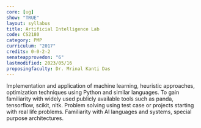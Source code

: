 ```yaml
---
core: [ug]
show: "TRUE"
layout: syllabus
title: Artificial Intelligence Lab
code: CS2180
category: PMP
curriculum: "2017"
credits: 0-0-2-2
senateapprovedon: "6"
lastmodified: 2023/05/16
proposingfaculty: Dr. Mrinal Kanti Das
---
```

Implementation and application of machine learning, heuristic approaches, optimization techniques using Python and similar languages. To gain familiarity with widely used publicly available tools such as panda, tensorflow, scikit, nltk. Problem solving using test case or projects starting with real life problems. Familiarity with AI languages and systems, special purpose architectures.
